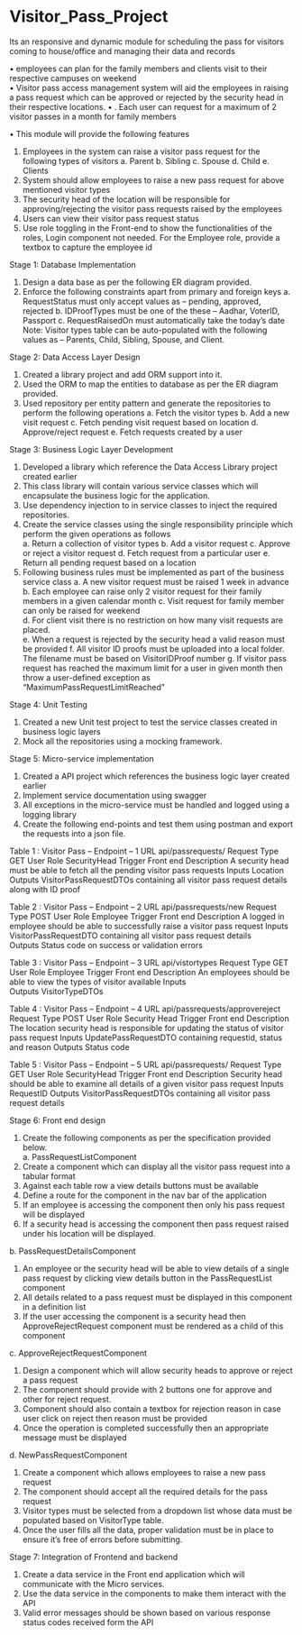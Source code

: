 # Visitor_Pass_Project
Its an responsive and dynamic module for scheduling the pass for visitors coming to house/office and managing their data and records 

•	employees can plan for the family members and clients visit to their respective campuses on weekend  
•	Visitor pass access management system will aid the employees in raising a pass request which can be approved or rejected by the security head in their respective locations. 
•	. Each user can request for a maximum of 2 visitor passes in a month for family members  

•	This module will provide the following features 
1.	Employees in the system can raise a visitor pass request for the following types of visitors 
a.	Parent 
b.	Sibling 
c.	Spouse 
d.	Child 
e.	Clients 
2.	System should allow employees to raise a new pass request for above mentioned visitor types 
3.	The security head of the location will be responsible for approving/rejecting the visitor pass requests raised by the employees 
4.	Users can view their visitor pass request status 
5.	Use role toggling in the Front-end to show the functionalities of the roles, Login component not needed. For the Employee role, provide a textbox to capture the employee id

   
Stage 1: Database Implementation 

1.	Design a data base as per the following ER diagram provided.   
2.	Enforce the following constraints apart from primary and foreign keys 
a.	RequestStatus must only accept values as – pending, approved, rejected 
b.	IDProofTypes must be one of the these – Aadhar, VoterID, Passport 
c.	RequestRaisedOn must automatically take the today’s date 
Note: Visitor types table can be auto-populated with the following values as – Parents, Child, Sibling, Spouse, and Client. 


Stage 2: Data Access Layer Design 

1.	Created a library project and add ORM support into it.  
2.	Used the ORM to map the entities to database as per the ER diagram provided.  
3.	Used repository per entity pattern and generate the repositories to perform the following operations 
a.	Fetch the visitor types 
b.	Add a new visit request 
c.	Fetch pending visit request based on location 
d.	Approve/reject request 
e.	Fetch requests created by a user 

 
Stage 3: Business Logic Layer Development 

1.	Developed a library which reference the Data Access Library project created earlier 
2.	This class library will contain various service classes which will encapsulate the business logic for the application. 
3.	Use dependency injection to in service classes to inject the required repositories. 
4.	Create the service classes using the single responsibility principle which perform the given operations as follows  
a.	Return a collection of visitor types 
b.	Add a visitor request 
c.	Approve or reject a visitor request 
d.	Fetch request from a particular user 
e.	Return all pending request based on a location 
5.	Following business rules must be implemented as part of the business service class 
a.	A new visitor request must be raised 1 week in advance 
b.	Each employee can raise only 2 visitor request for their family members in a given calendar month 
c.	Visit request for family member can only be raised for weekend  
d.	For client visit there is no restriction on how many visit requests are placed.  
e.	When a request is rejected by the security head a valid reason must be provided 
f.	All visitor ID proofs must be uploaded into a local folder. The filename must be based on VisitorIDProof number 
g.	If visitor pass request has reached the maximum limit for a user in given month then throw a user-defined exception as “MaximumPassRequestLimitReached” 

 
Stage 4: Unit Testing 

1.	Created a new Unit test project to test the service classes created in business logic layers 
2.	Mock all the repositories using a mocking framework. 

 
Stage 5: Micro-service implementation 

1.	Created a API project which references the business logic layer created earlier 
2.	Implement service documentation using swagger 
3.	All exceptions in the micro-service must be handled and logged using a logging library 
4.	Create the following end-points and test them using postman and export the requests into a json file.
	
Table 1 : Visitor Pass – Endpoint – 1 
URL 	api/passrequests/<location> 
Request Type 	GET 
User Role 	SecurityHead 
Trigger 	Front end 
Description 	A security head must be able to fetch all the pending visitor pass requests 
Inputs 	Location 
Outputs 	VisitorPassRequestDTOs containing all visitor pass request details along with ID proof 
 
Table 2 : Visitor Pass – Endpoint – 2 
URL 	api/passrequests/new 
Request Type 	POST 
User Role 	Employee 
Trigger 	Front end 
Description 	A logged in employee should be able to successfully raise a visitor pass request 
Inputs 	VisitorPassRequestDTO containing all visitor pass request details  
Outputs 	Status code on success or validation errors 

Table 3 : Visitor Pass – Endpoint – 3 
URL 	api/vistortypes 
Request Type 	GET 
User Role 	Employee 
Trigger 	Front end 
Description 	An employees should be able to view the types of visitor available 
Inputs 	 
Outputs 	VisitorTypeDTOs 

Table 4 : Visitor Pass – Endpoint – 4 
URL 	api/passrequests/approvereject 
Request Type 	POST 
User Role 	Security Head 
Trigger 	Front end 
Description 	The location security head is responsible for updating the status of visitor pass request 
Inputs 	UpdatePassRequestDTO containing requestid, status and reason 
Outputs 	Status code 

Table 5 : Visitor Pass – Endpoint – 5 
URL 	api/passrequests/<requestid> 
Request Type 	GET 
User Role 	SecurityHead 
Trigger 	Front end 
Description 	Security head should be able to examine all details of a given visitor pass request 
Inputs 	RequestID 
Outputs 	VisitorPassRequestDTOs containing all visitor pass request details  
 
 
Stage 6: Front end design 
 
1.	Create the following components as per the specification provided below.  
a.	PassRequestListComponent 
1.	Create a component which can display all the visitor pass request into a tabular format 
2.	Against each table row a view details buttons must be available 
3.	Define a route for the component in the nav bar of the application 
4.	If an employee is accessing the component then only his pass request will be displayed 
5.	If a security head is accessing the component then pass request raised under his location will be displayed. 
 
b.	PassRequestDetailsComponent 
1.	An employee or the security head will be able to view details of a single pass request by clicking view details button in the PassRequestList component 
2.	All details related to a pass request must be displayed in this component in a definition list 
3.	If the user accessing the component is a security head then ApproveRejectRequest component must be rendered as a child of this component 
 
c.	ApproveRejectRequestComponent 
1.	Design a component which will allow security heads to approve or reject a pass request 
2.	The component should provide with 2 buttons one for approve and other for reject request. 
3.	Component should also contain a textbox for rejection reason in case user click on reject then reason must be provided 
4.	Once the operation is completed successfully then an appropriate message must be displayed 
 
d.	NewPassRequestComponent 
1.	Create a component which allows employees to raise a new pass request 
2.	The component should accept all the required details for the pass request 
3.	Visitor types must be selected from a dropdown list whose data must be populated based on VisitorType table. 
4.	Once the user fills all the data, proper validation must be in place to ensure it’s free of errors before submitting. 

 
Stage 7: Integration of Frontend and backend 

1.	Create a data service in the Front end application which will communicate with the Micro services. 
2.	Use the data service in the components to make them interact with the API 
3.	Valid error messages should be shown based on various response status codes received form the API 


